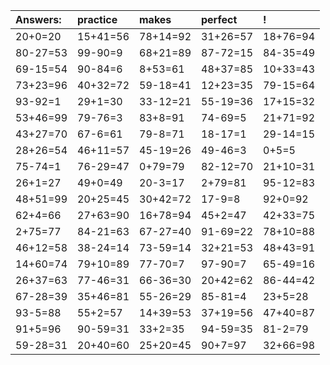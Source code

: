 | Answers: | practice | makes | perfect | ! |
| :--- | :--- | :--- | :--- | :--- |
| 20+0=20 | 15+41=56 | 78+14=92 | 31+26=57 | 18+76=94 | 
| 80-27=53 | 99-90=9 | 68+21=89 | 87-72=15 | 84-35=49 | 
| 69-15=54 | 90-84=6 | 8+53=61 | 48+37=85 | 10+33=43 | 
| 73+23=96 | 40+32=72 | 59-18=41 | 12+23=35 | 79-15=64 | 
| 93-92=1 | 29+1=30 | 33-12=21 | 55-19=36 | 17+15=32 | 
| 53+46=99 | 79-76=3 | 83+8=91 | 74-69=5 | 21+71=92 | 
| 43+27=70 | 67-6=61 | 79-8=71 | 18-17=1 | 29-14=15 | 
| 28+26=54 | 46+11=57 | 45-19=26 | 49-46=3 | 0+5=5 | 
| 75-74=1 | 76-29=47 | 0+79=79 | 82-12=70 | 21+10=31 | 
| 26+1=27 | 49+0=49 | 20-3=17 | 2+79=81 | 95-12=83 | 
| 48+51=99 | 20+25=45 | 30+42=72 | 17-9=8 | 92+0=92 | 
| 62+4=66 | 27+63=90 | 16+78=94 | 45+2=47 | 42+33=75 | 
| 2+75=77 | 84-21=63 | 67-27=40 | 91-69=22 | 78+10=88 | 
| 46+12=58 | 38-24=14 | 73-59=14 | 32+21=53 | 48+43=91 | 
| 14+60=74 | 79+10=89 | 77-70=7 | 97-90=7 | 65-49=16 | 
| 26+37=63 | 77-46=31 | 66-36=30 | 20+42=62 | 86-44=42 | 
| 67-28=39 | 35+46=81 | 55-26=29 | 85-81=4 | 23+5=28 | 
| 93-5=88 | 55+2=57 | 14+39=53 | 37+19=56 | 47+40=87 | 
| 91+5=96 | 90-59=31 | 33+2=35 | 94-59=35 | 81-2=79 | 
| 59-28=31 | 20+40=60 | 25+20=45 | 90+7=97 | 32+66=98 | 
